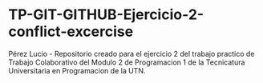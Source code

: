 # TP-GIT-GITHUB-Ejercicio-2-conflict-excercise
Pérez Lucio - Repositorio creado para el ejercicio 2 del trabajo practico de Trabajo Colaborativo del Modulo 2 de Programacion 1 de la Tecnicatura Universitaria en Programacion de la UTN.
